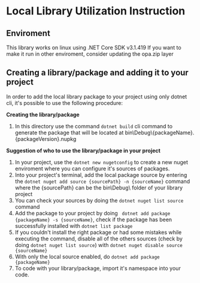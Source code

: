 # Local Library Utilization Instruction
## Enviroment
This library works on linux using .NET Core SDK v3.1.419
If you want to make it run in other enviroment, consider updating the opa.zip layer

## Creating a library/package and adding it to your project
In order to add the local library package to your project using only dotnet cli, it's possible to use the following procedure:

**Creating the library/package**
1. In this directory use the command ``` dotnet build ``` cli command to generate the package that will be located at bin\Debug\\{packageName}.{packageVersion}.nupkg

**Suggestion of who to use the library/package in your project**
1. In your project, use the ``` dotnet new nugetconfig ``` to create a new nuget enviroment where you can configure it's sources of packages.
2. Into your project's terminal, add the local package source by entering the ``` dotnet nuget add source {sourcePath} -n {sourceName} ``` command where the {sourcePath} can be the bin\Debug\ folder of your library project
3. You can check your sources by doing the ``` dotnet nuget list source ``` command
4. Add the package to your project by doing ``` dotnet add package {packageName} -s {sourceName}```, check if the package has been successfully installed with ``` dotnet list package ```
5. If you couldn't install the right package or had some mistakes while executing the command, disable all of the others sources (check by doing ``` dotnet nuget list source ```) with ``` dotnet nuget disable source {sourceName} ```
6. With only the local source enabled, do ``` dotnet add package {packageName} ```
7. To code with your library/package, import it's namespace into your code.